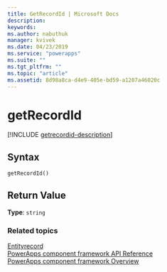 ```yaml
---
title: GetRecordId | Microsoft Docs
description: 
keywords:
ms.author: nabuthuk
manager: kvivek
ms.date: 04/23/2019
ms.service: "powerapps"
ms.suite: ""
ms.tgt_pltfrm: ""
ms.topic: "article"
ms.assetid: 8d98a8ca-d4e9-405e-bd59-a1207a46020c
---
```


# getRecordId

[!INCLUDE [getrecordid-description](includes/getrecordid-description.md)]

## Syntax

`getRecordId()`

## Return Value

**Type**: `string`


### Related topics

[Entityrecord](../entityrecord.md)<br/>
[PowerApps component framework API Reference](../../reference/index.md)<br/>
[PowerApps component framework Overview](../../overview.md)